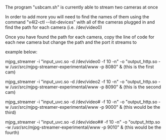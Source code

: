The program "usbcam.sh" is currently able to stream two cameras at once

In order to add more you will need to find the names of them using the command "v4l2-ctl --list-devices" with all of the cameras plugged in and find
the path for each camera (i.e. /dev/video0)

Once you have found the path for each camera, copy the line of code for each new camera but change the path and the port it streams to

example below:

mjpg_streamer -i "input_uvc.so -d /dev/video0 -f 10 -n" -o "output_http.so -w /usr/src/mjpg-streamer-experimental/www -p 8080" & (this is the first cam)

mjpg_streamer -i "input_uvc.so -d /dev/video2 -f 10 -n" -o "output_http.so -w /usr/src/mjpg-streamer-experimental/www -p 8090" & (this is the second cam)

mjpg_streamer -i "input_uvc.so -d /dev/video# -f 10 -n" -o "output_http.so -w /usr/src/mjpg-streamer-experimental/www -p 9000" & (this would be the third)

mjpg_streamer -i "input_uvc.so -d /dev/video## -f 10 -n" -o "output_http.so -w /usr/src/mjpg-streamer-experimental/www -p 9010" & (this would be the fourth)
